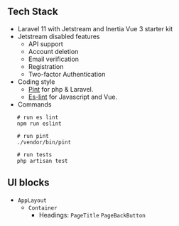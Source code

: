 
## Tech Stack
- Laravel 11 with Jetstream and Inertia Vue 3 starter kit
- Jetstream disabled features
  - API support
  - Account deletion
  - Email verification
  - Registration
  - Two-factor Authentication
- Coding style
  - [Pint](https://laravel.com/docs/11.x/pint) for php & Laravel.  
  - [Es-lint](https://eslint.org/docs/latest/use/getting-started#quick-start) for Javascript and Vue.
 - Commands 
 ```shell
    # run es lint
    npm run eslint
  
    # run pint
    ./vendor/bin/pint
  
    # run tests
    php artisan test
  ```

## UI blocks
- `AppLayout`
  - `Container`
    - Headings: `PageTitle` `PageBackButton`
